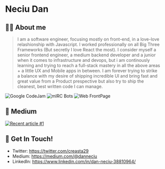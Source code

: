 # Neciu Dan

## 👨‍💻 About me

> I am a software engineer, focusing mostly on front-end, in a love-love relashionship with Javascript. I worked professionally on all Big Three Frameworks (But secretly I love React the most). 
> I consider myself a senior frontend engineer, a medium backend developer and a junior when it comes to infrastructure and devops, but i am continously learning and trying to reach a full-stack mastery in all the above areas + a little UX and Mobile apps in between. 
> I am forever trying to strike a balance with my desire of shipping incredible UI and bring fast and great value from a Product prespective but also try to ship the cleanest, best written code I can manage. 
> <br/>

![Google CodeJam](https://img.shields.io/static/v1?label=Google&message=CodeJam&color=blue) ![mIRC Bots](https://img.shields.io/static/v1?label=Mirc&message=Bots&color=red) ![Web FrontPage](https://img.shields.io/static/v1?label=Web&message=FrontPage&color=lightgrey)


## 📝 Medium 

<a target="_blank" href="https://github-readme-medium-recent-article.vercel.app/medium/@danneciu/0"><img src="https://github-readme-medium-recent-article.vercel.app/medium/@danneciu/0" alt="Recent article #1"></a>

## 📮 Get In Touch!
- Twitter: https://twitter.com/creasta29
- Medium: https://medium.com/@danneciu
- LinkedIn: https://www.linkedin.com/in/dan-neciu-38810964/
